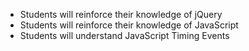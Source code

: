 * Students will reinforce their knowledge of jQuery
* Students will reinforce their knowledge of JavaScript
* Students will understand JavaScript Timing Events
